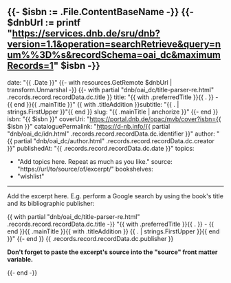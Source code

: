 {{- $isbn := .File.ContentBaseName -}}
{{- $dnbUrl := printf "https://services.dnb.de/sru/dnb?version=1.1&operation=searchRetrieve&query=num%%3D%s&recordSchema=oai_dc&maximumRecords=1" $isbn -}}
---
date: "{{ .Date }}"
{{- with resources.GetRemote $dnbUrl | transform.Unmarshal -}}
{{- with partial "dnb/oai_dc/title-parser-re.html" .records.record.recordData.dc.title }}
title: "{{ with .preferredTitle }}{{ . }} - {{ end }}{{ .mainTitle }}"
{{ with .titleAddition }}subtitle: "{{ . | strings.FirstUpper }}"{{ end }}
slug: "{{ .mainTitle | anchorize }}"
{{- end }}
isbn: "{{ $isbn }}"
coverUri: "https://portal.dnb.de/opac/mvb/cover?isbn={{ $isbn }}"
cataloguePermalink: "https://d-nb.info/{{ partial "dnb/oai_dc/idn.html" .records.record.recordData.dc.identifier }}"
author: "{{ partial "dnb/oai_dc/author.html" .records.record.recordData.dc.creator }}"
publishedAt: "{{ .records.record.recordData.dc.date }}"
topics:
  - "Add topics here. Repeat as much as you like."
source: "https://url/to/source/of/excerpt/"
bookshelves:
  - "wishlist"
---

Add the excerpt here. E.g. perform a Google search by using the book's title and
its bibliographic publisher:

{{ with partial "dnb/oai_dc/title-parser-re.html" .records.record.recordData.dc.title -}}
"{{ with .preferredTitle }}{{ . }} - {{ end }}{{ .mainTitle }}{{ with .titleAddition }} {{ . | strings.FirstUpper }}{{ end }}"
{{- end }} {{ .records.record.recordData.dc.publisher }}

**Don't forget to paste the excerpt's source into the "source" front matter 
variable.**

{{- end -}}